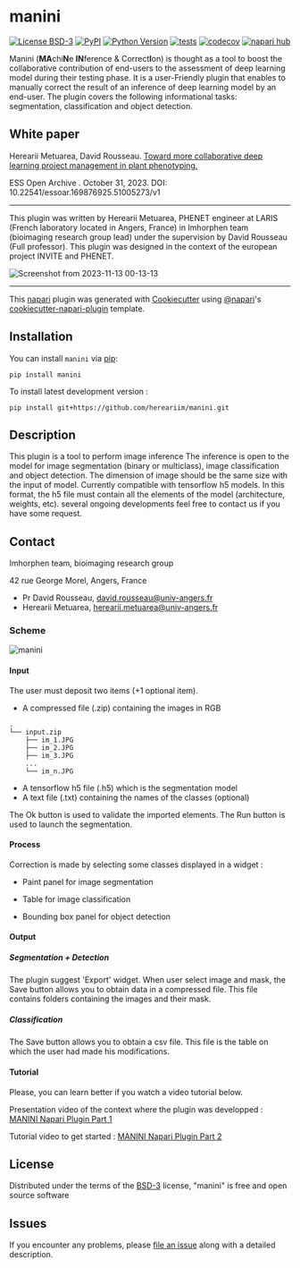 # manini

[![License BSD-3](https://img.shields.io/pypi/l/manini.svg?color=green)](https://github.com/hereariim/manini/raw/main/LICENSE)
[![PyPI](https://img.shields.io/pypi/v/manini.svg?color=green)](https://pypi.org/project/manini)
[![Python Version](https://img.shields.io/pypi/pyversions/manini.svg?color=green)](https://python.org)
[![tests](https://github.com/hereariim/manini/workflows/tests/badge.svg)](https://github.com/hereariim/manini/actions)
[![codecov](https://codecov.io/gh/hereariim/manini/branch/main/graph/badge.svg)](https://codecov.io/gh/hereariim/manini)
[![napari hub](https://img.shields.io/endpoint?url=https://api.napari-hub.org/shields/manini)](https://napari-hub.org/plugins/manini)

Manini (**MA**chi**N**e **IN**ference  & Correct**I**on) is thought as a tool to boost the collaborative contribution of end-users to the assessment of deep learning model during their testing phase.
It is a user-Friendly plugin that enables to manually correct the result of an inference of deep learning model by an end-user. The plugin covers the following informational tasks: segmentation, classification and object detection.

## White paper

Herearii Metuarea, David Rousseau. [Toward more collaborative deep learning project management in plant phenotyping. ](https://essopenarchive.org/doi/full/10.22541/essoar.169876925.51005273/v1)

ESS Open Archive . October 31, 2023.
DOI: 10.22541/essoar.169876925.51005273/v1

----------------------------------

This plugin was written by Herearii Metuarea, PHENET engineer at LARIS (French laboratory located in Angers, France) in Imhorphen team (bioimaging research group lead) under the supervision by David Rousseau (Full professor). This plugin was designed in the context of the european project INVITE and PHENET.

![Screenshot from 2023-11-13 00-13-13](https://github.com/hereariim/manini/assets/93375163/c602e802-71b9-48ec-a9f2-cec3e4fa8220)

----------------------------------

This [napari] plugin was generated with [Cookiecutter] using [@napari]'s [cookiecutter-napari-plugin] template.

<!--
Don't miss the full getting started guide to set up your new package:
https://github.com/napari/cookiecutter-napari-plugin#getting-started

and review the napari docs for plugin developers:
https://napari.org/stable/plugins/index.html!

-->

## Installation

You can install `manini` via [pip]:

    pip install manini

To install latest development version :

    pip install git+https://github.com/hereariim/manini.git


## Description

This plugin is a tool to perform image inference The inference is open to the model for image segmentation (binary or multiclass), image classification and object detection. The dimension of image should be the same size with the input of model.
Currently compatible with tensorflow h5 models. In this format, the h5 file must contain all the elements of the model (architecture, weights, etc). several ongoing developments feel free to contact us if you have some request.

## Contact

Imhorphen team, bioimaging research group

42 rue George Morel, Angers, France

- Pr David Rousseau, david.rousseau@univ-angers.fr
- Herearii Metuarea, herearii.metuarea@univ-angers.fr 

### Scheme

![manini](https://github.com/hereariim/manini/assets/93375163/636a5e15-da0f-4387-8f37-b8ca89b4482b)

#### Input

The user must deposit two items (+1 optional item). 

- A compressed file (.zip) containing the images in RGB

```
.
└── input.zip
    ├── im_1.JPG
    ├── im_2.JPG 
    ├── im_3.JPG
    ...
    └── im_n.JPG
```

- A tensorflow h5 file (.h5) which is the segmentation model
- A text file (.txt) containing the names of the classes (optional)

The Ok button is used to validate the imported elements. The Run button is used to launch the segmentation.

#### Process

Correction is made by selecting some classes displayed in a widget :

- Paint panel for image segmentation

- Table for image classification

- Bounding box panel for object detection

#### Output

##### Segmentation + Detection

The plugin suggest 'Export' widget. When user select image and mask, the Save button allows you to obtain data in a compressed file. This file contains folders containing the images and their mask.

##### Classification

The Save button allows you to obtain a csv file. This file is the table on which the user had made his modifications.

#### Tutorial

Please, you can learn better if you watch a video tutorial below.

Presentation video of the context where the plugin was developped : [MANINI Napari Plugin Part 1](https://www.youtube.com/watch?v=ltbMIhApwRk)

Tutorial video to get started : [MANINI Napari Plugin Part 2](https://www.youtube.com/watch?v=HU21VQpvRAM)


## License

Distributed under the terms of the [BSD-3] license,
"manini" is free and open source software

## Issues

If you encounter any problems, please [file an issue] along with a detailed description.

[napari]: https://github.com/napari/napari
[Cookiecutter]: https://github.com/audreyr/cookiecutter
[@napari]: https://github.com/napari
[MIT]: http://opensource.org/licenses/MIT
[BSD-3]: http://opensource.org/licenses/BSD-3-Clause
[GNU GPL v3.0]: http://www.gnu.org/licenses/gpl-3.0.txt
[GNU LGPL v3.0]: http://www.gnu.org/licenses/lgpl-3.0.txt
[Apache Software License 2.0]: http://www.apache.org/licenses/LICENSE-2.0
[Mozilla Public License 2.0]: https://www.mozilla.org/media/MPL/2.0/index.txt
[cookiecutter-napari-plugin]: https://github.com/napari/cookiecutter-napari-plugin

[file an issue]: https://github.com/hereariim/manini/issues

[napari]: https://github.com/napari/napari
[tox]: https://tox.readthedocs.io/en/latest/
[pip]: https://pypi.org/project/pip/
[PyPI]: https://pypi.org/

